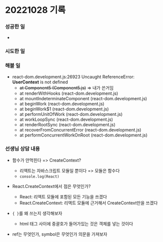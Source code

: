 ﻿# 20221028 기록
### 성공한 일
- 

### 시도한 일

### 해볼 일
- react-dom.development.js:26923 Uncaught ReferenceError: __UserContext__ is not defined
  - ~~at Component5 (Component5.js)~~ => 내가 쓴거임
  - at renderWithHooks (react-dom.development.js)
  - at mountIndeterminateComponent (react-dom.development.js)
  - at beginWork (react-dom.development.js)
  - at beginWork$1 (react-dom.development.js)
  - at performUnitOfWork (react-dom.development.js)
  - at workLoopSync (react-dom.development.js)
  - at renderRootSync (react-dom.development.js)
  - at recoverFromConcurrentError (react-dom.development.js)
  - at performConcurrentWorkOnRoot (react-dom.development.js)

### 선생님 상담 내용
- 함수가 안먹힌다 => CreateContext? 
  - 리액트는 자바스크립트 모듈일 뿐이다 => 모듈은 함수다
  - `console.log(React)`

- React.CreateContext에서 점은 무엇인가? 
  - React: 리액트 모듈에 포함된 모든 기능을 쓰겠다
  - React.CreateContext: 리액트 모듈에 근거해서 CreateContext만을 쓰겠다

- `{ }`를 왜 쓰는지 생각해보자
  - html 태그 사이에 중괄호가 들어가있는 것은 객체를 넣는 것이다

- ref는 무엇인가, symbol은 무엇인가 의문을 가져보자